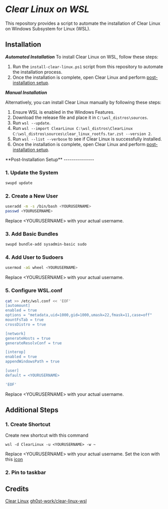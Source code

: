 *Clear Linux on WSL*
=====================

This repository provides a script to automate the installation of Clear Linux on Windows Subsystem for Linux (WSL).

**Installation**
---------------
***Automated Installation***
To install Clear Linux on WSL, follow these steps:

1. Run the `install-clear-linux.ps1` script from this repository to automate the installation process.
2. Once the installation is complete, open Clear Linux and perform [post-installation setup](#post-install).

***Manual Installation***

Alternatively, you can install Clear Linux manually by following these steps:

1. Ensure WSL is enabled in the Windows Features.
2. Download the release file and place it in `C:\wsl_distros\sources`.
3. Run `wsl --update`.
4. Run `wsl --import ClearLinux C:\wsl_distros\ClearLinux C:\wsl_distros\sources\clear_linux_rootfs.tar.zst --version 2`.
5. Run `wsl --list --verbose` to see if Clear Linux is successfully installed.
6. Once the installation is complete, open Clear Linux and perform [post-installation setup](#post-install).

<a name="post-install">
**Post-Installation Setup** 
---------------
</a>

### 1. Update the System

```sh
swupd update
```

### 2. Create a New User

```sh
useradd -m -s /bin/bash <YOURUSERNAME>
passwd <YOURUSERNAME>
```

Replace \<YOURUSERNAME> with your actual username.

### 3. Add Basic Bundles

```sh
swupd bundle-add sysadmin-basic sudo
```

### 4. Add User to Sudoers

```sh
usermod -aG wheel <YOURUSERNAME>
```

Replace \<YOURUSERNAME> with your actual username.

### 5. Configure WSL.conf

```sh
cat >> /etc/wsl.conf << 'EOF'
[automount]
enabled = true
options = "metadata,uid=1000,gid=1000,umask=22,fmask=11,case=off"
mountFsTab = true
crossDistro = true

[network]
generateHosts = true
generateResolvConf = true

[interop]
enabled = true
appendWindowsPath = true

[user]
default = <YOURUSERNAME>

'EOF'
```

Replace \<YOURUSERNAME> with your actual username.

**Additional Steps**
---
### 1. Create Shortcut
Create new shortcut with this command
```
wsl -d ClearLinux -u <YOURUSERNAME> -w ~
```
Replace \<YOURUSERNAME> with your actual username.
Set the icon with this [icon](https://raw.githubusercontent.com/gh0st-work/clear-linux-wsl/main/clear_linux_logo.ico)
### 2. Pin to taskbar

**Credits**
---
[Clear Linux](https://www.clearlinux.org/)
[gh0st-work/clear-linux-wsl](https://github.com/gh0st-work/clear-linux-wsl)
